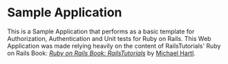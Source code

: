 # Sample Application

This is a Sample Application that performs as a basic template for Authorization, Authentication and Unit tests for Ruby on Rails.
This Web Application was made relying heavily on the content of RailsTutorials' Ruby on Rails Book:
[*Ruby on Rails Book: RailsTutorials*](http://www.railstutorial.org/)
by [Michael Hartl](http://www.michaelhartl.com/).